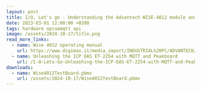 ```yaml
---
layout: post
title: I/O, Let's go - Understanding the Advantech WISE-4012 module and use Peakboard to do some magic with it
date: 2023-03-01 12:00:00 +0200
tags: hardware opcuamqtt api
image: /assets/2024-10-17/title.png
read_more_links:
  - name: Wise 4012 operating manual
    url: https://www.digimax.it/media_import/INDUSTRIAL%20PC/ADVANTECH/IoT%20-%20INTERNET%20OF%20THINGS/WISE-4012/WISE-4012_MAN_001.pdf
  - name: Unleashing the ICP DAS ET-2254 with MQTT and Peakboard
    url: /I-O-Lets-Go-Unleashing-the-ICP-DAS-ET-2254-with-MQTT-and-Peakboard.html
downloads:
  - name: Wise4012TestBoard.pbmx
    url: /assets/2024-10-17/Wise4012TestBoard.pbmx
---
```


